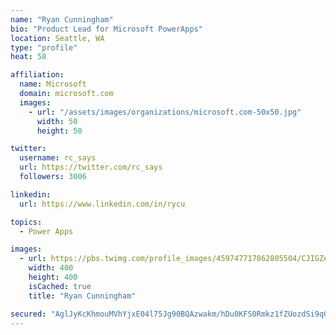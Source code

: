 ```yaml
---
name: "Ryan Cunningham"
bio: "Product Lead for Microsoft PowerApps"
location: Seattle, WA
type: "profile"
heat: 58

affiliation:
  name: Microsoft
  domain: microsoft.com
  images:
    - url: "/assets/images/organizations/microsoft.com-50x50.jpg"
      width: 50
      height: 50

twitter:
  username: rc_says
  url: https://twitter.com/rc_says
  followers: 3006

linkedin:
  url: https://www.linkedin.com/in/rycu

topics:
  - Power Apps

images:
  - url: https://pbs.twimg.com/profile_images/459747717862805504/CJIGZejd_400x400.png
    width: 400
    height: 400
    isCached: true
    title: "Ryan Cunningham"

secured: "AglJyKcKhmouMVhYjxE04l75Jg90BQAzwakm/hDu0KFS0Rmkz1fZUozdSi9qG+gLRJ/cxKNv8q+TiAKWKFgJhzUgP2Z9MMBfdEgiCVjMnZY6N4ojRrk2CRoz7vDRP84QODxKbYVqHJiC/uryfmKotDhV5wjNgtPTFYnLziWBQYd/6QvM+y6gwqI5ZD6td4fw86p3p/AK7kYjxGB6v6Ebg7tdkW7Oz69ggQAEc/otLiLGTne36NYjE0lLCFKA9c6NJNYoywltywt0JHiEX/Uj3gf7M+nhG43SGBJvBNbmnVl6Yw18nvCxI+9j6vHDtR/dgz0xR5CsDrw8IzRaucOtyjaChDLddOKrfn78zmdIn7ouxaZrR5y8IjqU8cThJI0jBu761DQlFoX/p7grlucwLrYvRO054v7TI1JbXWodraE=;Pt2D76mN5IzzPRAbdJTnyQ=="
---
```


